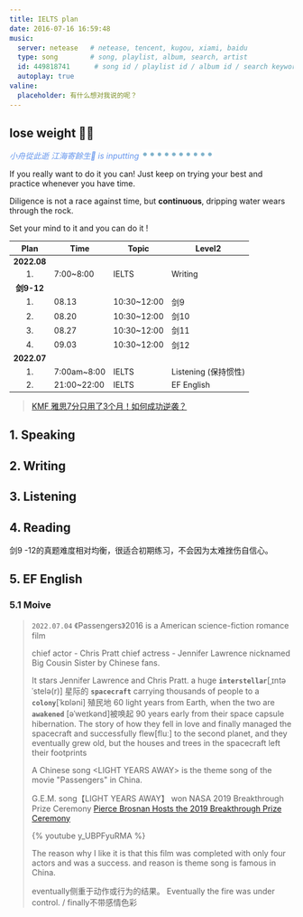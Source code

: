 ```yaml
---
title: IELTS plan
date: 2016-07-16 16:59:48
music:
  server: netease   # netease, tencent, kugou, xiami, baidu
  type: song        # song, playlist, album, search, artist
  id: 449818741      # song id / playlist id / album id / search keyword
  autoplay: true
valine:
  placeholder: 有什么想对我说的呢？
---
```


## lose weight 💪🏻

<p style="font-style:italic;color:cornflowerblue;">小舟從此逝 江海寄餘生🧘 is inputting <img src=/images/tw/main-progress-blue-dot.gif style="box-shadow:none; margin:0;height:16px">
</p>

If you really want to do it you can! Just keep on trying your best and practice whenever you have time. 

Diligence is not a race against time, but **continuous**, dripping water wears through the rock.

Set your mind to it and you can do it ! 

Plan | Time | Topic | Level2
:---: | --- | --- | ---
**2022.08** | | |
1. | 7:00~8:00 | IELTS | Writing
**剑9-12**| | |
1. | 08.13 | 10:30~12:00 | 剑9
2. | 08.20 | 10:30~12:00 | 剑10
3. | 08.27 | 10:30~12:00 | 剑11
4. | 09.03 | 10:30~12:00 | 剑12
**2022.07** | | | 
1. | 7:00am~8:00 | IELTS | Listening (保持惯性)
2. | 21:00~22:00 | IELTS | EF English

> [KMF 雅思7分只用了3个月！如何成功逆袭？](https://course.kmf.com/article/495/29/0)


## 1. Speaking

## 2. Writing  

## 3. Listening

## 4. Reading

剑9 -12的真题难度相对均衡，很适合初期练习，不会因为太难挫伤自信心。

## 5. EF English

### 5.1 Moive

> `2022.07.04` 《Passengers》2016 is a American science-fiction romance film 
>
> chief actor - Chris Pratt
> chief actress - Jennifer Lawrence nicknamed Big Cousin Sister by Chinese fans.
>
>  It stars Jennifer Lawrence and Chris Pratt. a huge **`interstellar`**[ˌɪntəˈstelə(r)] 星际的 **`spacecraft`** carrying thousands of people to a **`colony`**[ˈkɒləni] 殖民地 60 light years from Earth, when the two are **`awakened`**  [əˈweɪkənd]被唤起 90 years early from their space capsule hibernation.
>  The story of how they fell in love and finally managed the spacecraft and successfully flew[fluː] to the second planet, and they eventually grew old, but the houses and trees in the spacecraft left their footprints
>
> A Chinese song \<LIGHT YEARS AWAY\> is the theme song of the movie "Passengers" in China.
>
> G.E.M. song【LIGHT YEARS AWAY】 won NASA 2019 Breakthrough Prize Ceremony
> [Pierce Brosnan Hosts the 2019 Breakthrough Prize Ceremony](https://www.youtube.com/watch?v=FNcnaknGJ4E)
>
> {% youtube y_UBPFyuRMA %}
>
> The reason why I like it is that this film was completed with only four actors and was a success. and reason is theme song is famous in China.
>
> eventually侧重于动作或行为的结果。 Eventually the fire was under control. / finally不带感情色彩



